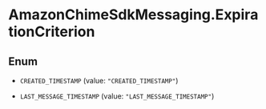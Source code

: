 # AmazonChimeSdkMessaging.ExpirationCriterion

## Enum


* `CREATED_TIMESTAMP` (value: `"CREATED_TIMESTAMP"`)

* `LAST_MESSAGE_TIMESTAMP` (value: `"LAST_MESSAGE_TIMESTAMP"`)


